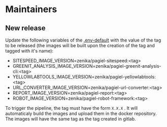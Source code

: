 # Maintainers

## New release

Update the following variables of the [.env-default](.env-default) with the value of the tag to be released (the images will be built upon the creation of the tag and tagged with it's name):
 - SITESPEED_IMAGE_VERSION=zenika/pagiel-sitespeed:\<tag>
 - GREENIT_ANALYSIS_IMAGE_VERSION=zenika/pagiel-greenit-analysis-cli:\<tag>
 - YELLOWLABTOOLS_IMAGE_VERSION=zenika/pagiel-yellowlabtools:\<tag>
 - URL_CONVERTER_IMAGE_VERSION=zenika/pagiel-url-converter:\<tag>
 - REPORT_IMAGE_VERSION=zenika/pagiel-report:\<tag>
 - ROBOT_IMAGE_VERSION=zenika/pagiel-robot-framework:\<tag>

 To trigger the pipeline, the tag must have the form `X.X.X` . It will automaticaly build the images and upload them in the docker repository. The images will have the same tag as the tag created in gitlab.